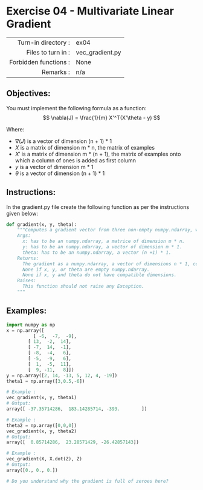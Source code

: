 # Exercise 04 - Multivariate Linear Gradient

|                         |                    |
| -----------------------:| ------------------ |
|   Turn-in directory :   |  ex04              |
|   Files to turn in :    |  vec_gradient.py   |
|   Forbidden functions : |  None              |
|   Remarks :             |  n/a               |

## Objectives:

You must implement the following formula as a function:    
$$
\nabla(J) = \frac{1}{m} X'^T(X'\theta - y)
$$  

Where:  
- $\nabla(J)$ is a vector of dimension (n + 1) * 1
- $X$ is a matrix of dimension m * n, the matrix of examples
- $X'$ is a matrix of dimension m * (n + 1), the matrix of examples onto which a column of ones is added as first column
- $y$ is a vector of dimension m * 1
- $\theta$ is a vector of dimension (n + 1) * 1 
 
## Instructions:
In the gradient.py file create the following function as per the instructions given below:
```python
def gradient(x, y, theta):
    """Computes a gradient vector from three non-empty numpy.ndarray, without any for-loop. The three arrays must have the compatible dimensions.
    Args:
      x: has to be an numpy.ndarray, a matrice of dimension m * n.
      y: has to be an numpy.ndarray, a vector of dimension m * 1.
      theta: has to be an numpy.ndarray, a vector (n +1) * 1.
    Returns:
      The gradient as a numpy.ndarray, a vector of dimensions n * 1, containg the result of the formula for all j.
      None if x, y, or theta are empty numpy.ndarray.
      None if x, y and theta do not have compatible dimensions.
    Raises:
      This function should not raise any Exception.
    """
```
## Examples: 
```python
import numpy as np
x = np.array([
	      [ -6,  -7,  -9],
        [ 13,  -2,  14],
        [ -7,  14,  -1],
        [ -8,  -4,   6],
        [ -5,  -9,   6],
        [  1,  -5,  11],
        [  9, -11,   8]])
y = np.array([2, 14, -13, 5, 12, 4, -19])
theta1 = np.array([3,0.5,-6])

# Example :
vec_gradient(x, y, theta1)
# Output:
array([ -37.35714286,  183.14285714, -393.        ])

# Example :
theta2 = np.array([0,0,0])
vec_gradient(x, y, theta2)
# Output:
array([  0.85714286,  23.28571429, -26.42857143])

# Example :
vec_gradient(X, X.dot(Z), Z)
# Output:
array([0., 0., 0.])

# Do you understand why the gradient is full of zeroes here?
```